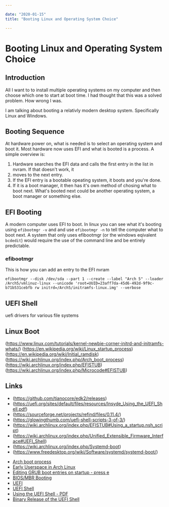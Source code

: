 ```yaml
---

date: "2020-01-15"
title: "Booting Linux and Operating System Choice"

---
```


<!-- markdownlint-disable MD025 -->
# Booting Linux and Operating System Choice
<!-- markdownlint-enable MD025 -->

## Introduction

All I want to to install multiple operating systems on my computer and then choose which one to start at
boot time.  I had thought that this was a solved problem.  How wrong I was.

I am talking about booting a relativly modern desktop system.  Specifically Linux and Windows.

## Booting Sequence

At hardware power on, what is needed is to select an operating system and boot it.  Most hardware now uses EFI
and what is booted is a process.  A simple overview is:

1. Hardware searches the EFI data and calls the first entry in the list in nvram.  If that doesn't work, it
2. moves to the next entry.
3. If the EFI entry is a bootable opeating system, it boots and you're done.
4. If it is a boot manager, it then has it's own method of chosing what to boot next.  What's booted next could be another operating system, a boot manager or something else.

## EFI Booting

A modern computer uses EFI to boot.  In linux you can see what it's booting using ```efibootmgr -v``` and
and use ```efibootmgr -n``` to tell the computer what to boot next.  A system that only uses efibootmgr (or
the windows eqivalent  ```bcdedit```) would require the use of the command line and be entirely predictable.

### efibootmgr

This is how you can add an entry to the EFI nvram

```efibootmgr --disk /dev/sda --part 1 --create --label "Arch 5" --loader /Arch5/vmlinuz-linux --unicode 'root=UUID=23aff7da-45d6-492d-9f9c-b71b531cebfb rw initrd=/Arch5/initramfs-linux.img' --verbose```

## UEFI Shell

[](https://efi.akeo.ie/) uefi drivers for various file systems

## Linux Boot

<!-- markdownlint-disable MD034 -->
(https://www.linux.com/tutorials/kernel-newbie-corner-initrd-and-initramfs-whats/)
(https://en.wikipedia.org/wiki/Linux_startup_process)
(https://en.wikipedia.org/wiki/Initial_ramdisk)
(https://wiki.archlinux.org/index.php/Arch_boot_process)
(https://wiki.archlinux.org/index.php/EFISTUB)
(https://wiki.archlinux.org/index.php/Microcode#EFISTUB)

## Links

* (https://github.com/tianocore/edk2/releases)
* (https://uefi.org/sites/default/files/resources/Insyde_Using_the_UEFI_Shell.pdf)
* (https://sourceforge.net/projects/refind/files/0.11.4/)
* (https://glowingthumb.com/uefi-shell-scripts-3-of-3/)
* (https://wiki.archlinux.org/index.php/EFISTUB#Using_a_startup.nsh_script)
* (https://wiki.archlinux.org/index.php/Unified_Extensible_Firmware_Interface#UEFI_Shell)
* (https://wiki.archlinux.org/index.php/Systemd-boot)
* (https://www.freedesktop.org/wiki/Software/systemd/systemd-boot/)
<!-- markdownlint-enable MD034 -->

* [Arch boot process](https://wiki.archlinux.org/index.php/Arch_boot_process)
* [Early Userspace in Arch Linux](https://web.archive.org/web/20150430223035/http://archlinux.me/brain0/2010/02/13/early-userspace-in-arch-linux/)
* [Editing GRUB boot entries on startup - press e](https://www.cyberciti.biz/faq/grub-boot-into-single-user-mode/)
* [BIOS/MBR Booting](https://neosmart.net/wiki/mbr-boot-process/)
* [UEFI](https://wiki.archlinux.org/index.php/Unified_Extensible_Firmware_Interface)
* [UEFI Shell](https://wiki.archlinux.org/index.php/Unified_Extensible_Firmware_Interface#UEFI_Shell)
* [Using the UEFI Shell - PDF](https://uefi.org/sites/default/files/resources/Insyde_Using_the_UEFI_Shell.pdf)
* [Binary Release of the UEFI Shell](https://github.com/tianocore/edk2/releases)
